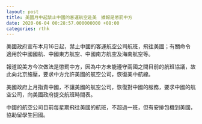 ```yaml
---
layout: post
title: 美國月中起禁止中國的客運航空赴美　據報是懲罰中方
date: 2020-06-04 00:28:57.000000000 +08:00
categories: rthk
---
```


美國政府宣布本月16日起，禁止中國的客運航空公司航班，飛往美國；有關命令適用於中國國航、中國東方航空、中國南方航空及海南航空等。

報道說美方今次做法是懲罰中方，因為中方未能遵守兩國之間目前的航班協議，故此向北京施壓，要求中方允許美國的航空公司，恢復美中航線。

美國政府上月指責中國，不讓美國的航空公司，恢復對中國的服務，要求中國的航空公司，向美國政府提交航班時間表。

中國的航空公司目前每星期飛往美國的航班，不超過一班，但有安排包機到美國，協助留學生回國。
